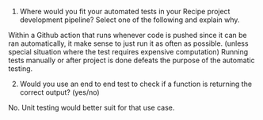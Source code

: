 1. Where would you fit your automated tests in your Recipe project development pipeline? Select one of the following and explain why.

Within a Github action that runs whenever code is pushed since it can be ran automatically, it make sense to just run it as often as possible. (unless special situation where the test requires expensive computation) Running tests manually or after project is done defeats the purpose of the automatic testing.

2. Would you use an end to end test to check if a function is returning the correct output? (yes/no)

No. Unit testing would better suit for that use case.








